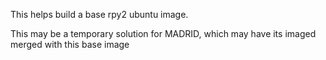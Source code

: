 This helps build a base rpy2 ubuntu image.


This may be a temporary solution for MADRID, which may have its imaged merged with this base image

